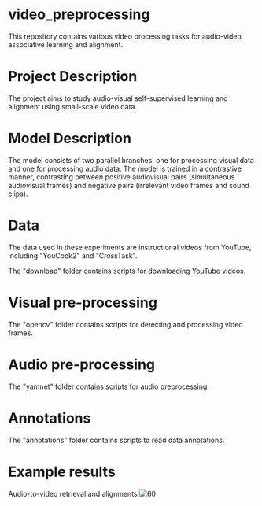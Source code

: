 # video_preprocessing

This repository contains various video processing tasks for audio-video associative learning and alignment.



# Project Description

The project aims to study audio-visual self-supervised learning and alignment using small-scale video data.

# Model Description

The model consists of two parallel branches: one for processing visual data and one for processing audio data. The model is trained in a contrastive manner, contrasting between positive audiovisual pairs (simultaneous audiovisual frames) and negative pairs (irrelevant video frames and sound clips).

# Data

The data used in these experiments are instructional videos from YouTube, including "YouCook2" and "CrossTask".

The "download" folder contains scripts for downloading YouTube videos.

# Visual pre-processing

The "opencv" folder contains scripts for detecting and processing video frames.

# Audio pre-processing

The "yamnet" folder contains scripts for audio preprocessing.

# Annotations

The "annotations" folder contains scripts to read data annotations.

# Example results 

Audio-to-video retrieval and alignments
![60](https://github.com/SPEECHCOG/video_preprocessing/assets/33454475/27b0cb11-c3f6-4cea-b714-70fab8742d10)
